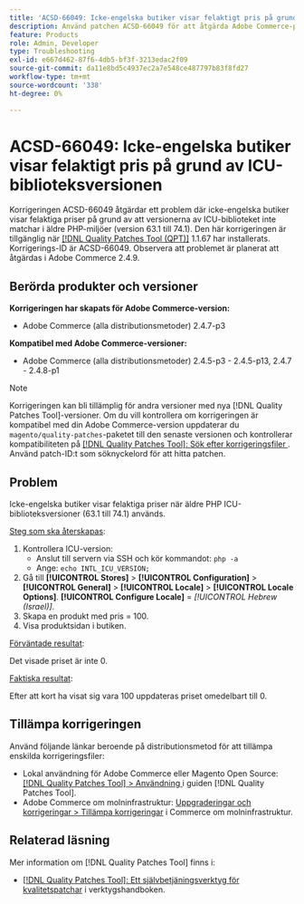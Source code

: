 ```yaml
---
title: 'ACSD-66049: Icke-engelska butiker visar felaktigt pris på grund av ICU-biblioteksversionen'
description: Använd patchen ACSD-66049 för att åtgärda Adobe Commerce-problemet där icke-engelska butiker visar felaktiga priser på grund av att versionerna av ICU-biblioteket inte matchar i äldre PHP-miljöer (version 63.1 till 74.1).
feature: Products
role: Admin, Developer
type: Troubleshooting
exl-id: e667d462-87f6-4db5-bf3f-3213edac2f09
source-git-commit: da11e8bd5c4937ec2a7e548ce487797b83f8fd27
workflow-type: tm+mt
source-wordcount: '338'
ht-degree: 0%

---
```


# ACSD-66049: Icke-engelska butiker visar felaktigt pris på grund av ICU-biblioteksversionen

Korrigeringen ACSD-66049 åtgärdar ett problem där icke-engelska butiker visar felaktiga priser på grund av att versionerna av ICU-biblioteket inte matchar i äldre PHP-miljöer (version 63.1 till 74.1). Den här korrigeringen är tillgänglig när [[!DNL Quality Patches Tool (QPT)]](/help/tools/quality-patches-tool/quality-patches-tool-to-self-serve-quality-patches.md) 1.1.67 har installerats. Korrigerings-ID är ACSD-66049. Observera att problemet är planerat att åtgärdas i Adobe Commerce 2.4.9.

## Berörda produkter och versioner

**Korrigeringen har skapats för Adobe Commerce-version:**

* Adobe Commerce (alla distributionsmetoder) 2.4.7-p3

**Kompatibel med Adobe Commerce-versioner:**

* Adobe Commerce (alla distributionsmetoder) 2.4.5-p3 - 2.4.5-p13, 2.4.7 - 2.4.8-p1

>[!NOTE]
>
>Korrigeringen kan bli tillämplig för andra versioner med nya [!DNL Quality Patches Tool]-versioner. Om du vill kontrollera om korrigeringen är kompatibel med din Adobe Commerce-version uppdaterar du `magento/quality-patches`-paketet till den senaste versionen och kontrollerar kompatibiliteten på [[!DNL Quality Patches Tool]: Sök efter korrigeringsfiler ](https://experienceleague.adobe.com/tools/commerce-quality-patches/index.html?lang=sv-SE). Använd patch-ID:t som söknyckelord för att hitta patchen.

## Problem

Icke-engelska butiker visar felaktiga priser när äldre PHP ICU-biblioteksversioner (63.1 till 74.1) används.

<u>Steg som ska återskapas</u>:

1. Kontrollera ICU-version:
   * Anslut till servern via SSH och kör kommandot: `php -a`
   * Ange: `echo INTL_ICU_VERSION;`
1. Gå till **[!UICONTROL Stores]** > **[!UICONTROL Configuration]** > **[!UICONTROL General]** > **[!UICONTROL Locale]** > **[!UICONTROL Locale Options]**. **[!UICONTROL Configure Locale]** = *[!UICONTROL Hebrew (Israel)]*.
1. Skapa en produkt med pris = 100.
1. Visa produktsidan i butiken.

<u>Förväntade resultat</u>:

Det visade priset är inte 0.

<u>Faktiska resultat</u>:

Efter att kort ha visat sig vara 100 uppdateras priset omedelbart till 0.

## Tillämpa korrigeringen

Använd följande länkar beroende på distributionsmetod för att tillämpa enskilda korrigeringsfiler:

* Lokal användning för Adobe Commerce eller Magento Open Source: [[!DNL Quality Patches Tool] > Användning ](/help/tools/quality-patches-tool/usage.md) i guiden [!DNL Quality Patches Tool].
* Adobe Commerce om molninfrastruktur: [Uppgraderingar och korrigeringar > Tillämpa korrigeringar](https://experienceleague.adobe.com/docs/commerce-cloud-service/user-guide/develop/upgrade/apply-patches.html?lang=sv-SE) i Commerce om molninfrastruktur.

## Relaterad läsning

Mer information om [!DNL Quality Patches Tool] finns i:

* [[!DNL Quality Patches Tool]: Ett självbetjäningsverktyg för kvalitetspatchar](/help/tools/quality-patches-tool/quality-patches-tool-to-self-serve-quality-patches.md) i verktygshandboken.
